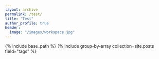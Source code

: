 ```yaml
---
layout: archive
permalink: /test/
title: "Test"
author_profile: true
header:
  image: "/images/workspace.jpg"
---
```


{% include base_path %}
{% include group-by-array collection=site.posts field="tags" %}
